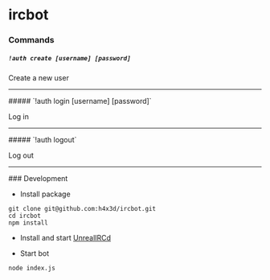 # ircbot

### Commands
##### `!auth create [username] [password]`

Create a new user
<hr>
##### `!auth login [username] [password]`

Log in
<hr>
##### `!auth logout`

Log out
<hr>
### Development

* Install package
```
git clone git@github.com:h4x3d/ircbot.git
cd ircbot
npm install
```

* Install and start [UnrealIRCd](http://www.unrealircd.com/)

* Start bot
```
node index.js
```
